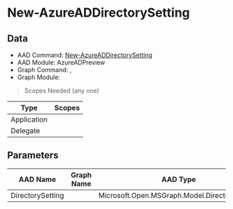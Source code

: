 # New-AzureADDirectorySetting

> 

## Data

+ AAD Command: [New-AzureADDirectorySetting](https://docs.microsoft.com/en-us/powershell/module/AzureADPreview/New-AzureADDirectorySetting)
+ AAD Module: AzureADPreview
+ Graph Command: [](), []()
+ Graph Module: 

> Scopes Needed (any one)

|Type|Scopes|
|---|---|
|Application||
|Delegate||

## Parameters

|AAD Name|Graph Name|AAD Type|Graph Type|Infos|
|---|---|---|---|---|
|DirectorySetting||Microsoft.Open.MSGraph.Model.DirectorySetting|||

